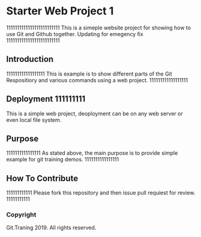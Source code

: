# Starter Web Project 1

1111111111111111111111111
This is a simeple website project for showing how to use Git and Github together. Updating for emegency fix
1111111111111111111111111

## Introduction

111111111111111111
This is example is to show different parts of the Git Respositiory and various commands using a web project.
111111111111111111

## Deployment 111111111

This is a simple web project, deoployment can be on any web server or even local file system.

## Purpose

1111111111111111
As stated above, the main purpose is to provide simple example for git training demos.
1111111111111111

## How To Contribute

111111111111
Please fork this repository and then issue pull requiest for review.
11111111111

### Copyright

Git.Traning 2019. All rights reserved.